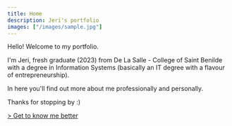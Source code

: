 ```yaml
---
title: Home
description: Jeri's portfolio
images: ["/images/sample.jpg"]
---
```


Hello! Welcome to my portfolio.

I'm Jeri, fresh graduate (2023) from De La Salle - College of Saint Benilde with a degree in Information Systems (basically an IT degree with a flavour of entrepreneurship).

In here you'll find out more about me professionally and personally. 

Thanks for stopping by :)

[> Get to know me better](/about "Wait, you're actually interested?")